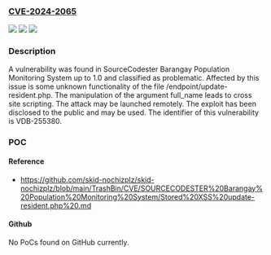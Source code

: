 ### [CVE-2024-2065](https://cve.mitre.org/cgi-bin/cvename.cgi?name=CVE-2024-2065)
![](https://img.shields.io/static/v1?label=Product&message=Barangay%20Population%20Monitoring%20System&color=blue)
![](https://img.shields.io/static/v1?label=Version&message=%3D%201.0%20&color=brighgreen)
![](https://img.shields.io/static/v1?label=Vulnerability&message=CWE-79%20Cross%20Site%20Scripting&color=brighgreen)

### Description

A vulnerability was found in SourceCodester Barangay Population Monitoring System up to 1.0 and classified as problematic. Affected by this issue is some unknown functionality of the file /endpoint/update-resident.php. The manipulation of the argument full_name leads to cross site scripting. The attack may be launched remotely. The exploit has been disclosed to the public and may be used. The identifier of this vulnerability is VDB-255380.

### POC

#### Reference
- https://github.com/skid-nochizplz/skid-nochizplz/blob/main/TrashBin/CVE/SOURCECODESTER%20Barangay%20Population%20Monitoring%20System/Stored%20XSS%20update-resident.php%20.md

#### Github
No PoCs found on GitHub currently.

